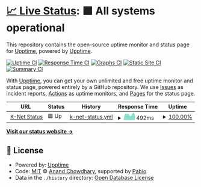 # [📈 Live Status](https://upptime.k-net.dk): <!--live status--> **🟩 All systems operational**

This repository contains the open-source uptime monitor and status page for [Upptime](https://upptime.js.org), powered by [Upptime](https://github.com/upptime/upptime).

[![Uptime CI](https://github.com/knetsystem/upptime/workflows/Uptime%20CI/badge.svg)](https://github.com/knetsystem/upptime/actions?query=workflow%3A%22Uptime+CI%22)
[![Response Time CI](https://github.com/knetsystem/upptime/workflows/Response%20Time%20CI/badge.svg)](https://github.com/knetsystem/upptime/actions?query=workflow%3A%22Response+Time+CI%22)
[![Graphs CI](https://github.com/knetsystem/upptime/workflows/Graphs%20CI/badge.svg)](https://github.com/knetsystem/upptime/actions?query=workflow%3A%22Graphs+CI%22)
[![Static Site CI](https://github.com/knetsystem/upptime/workflows/Static%20Site%20CI/badge.svg)](https://github.com/knetsystem/upptime/actions?query=workflow%3A%22Static+Site+CI%22)
[![Summary CI](https://github.com/knetsystem/upptime/workflows/Summary%20CI/badge.svg)](https://github.com/knetsystem/upptime/actions?query=workflow%3A%22Summary+CI%22)

With [Upptime](https://upptime.js.org), you can get your own unlimited and free uptime monitor and status page, powered entirely by a GitHub repository. We use [Issues](https://github.com/upptime/upptime/issues) as incident reports, [Actions](https://github.com/knetsystem/upptime/actions) as uptime monitors, and [Pages](https://upptime.k-net.dk) for the status page.

<!--start: status pages-->
<!-- This summary is generated by Upptime (https://github.com/upptime/upptime) -->
<!-- Do not edit this manually, your changes will be overwritten -->
<!-- prettier-ignore -->
| URL | Status | History | Response Time | Uptime |
| --- | ------ | ------- | ------------- | ------ |
| <img alt="" src="https://icons.duckduckgo.com/ip3/status.k-net.dk.ico" height="13"> [K-Net Status](https://status.k-net.dk/status/text/) | 🟩 Up | [k-net-status.yml](https://github.com/knetsystem/upptime/commits/HEAD/history/k-net-status.yml) | <details><summary><img alt="Response time graph" src="./graphs/k-net-status/response-time-week.png" height="20"> 492ms</summary><br><a href="https://upptime.k-net.dk/history/k-net-status"><img alt="Response time 553" src="https://img.shields.io/endpoint?url=https%3A%2F%2Fraw.githubusercontent.com%2Fknetsystem%2Fupptime%2FHEAD%2Fapi%2Fk-net-status%2Fresponse-time.json"></a><br><a href="https://upptime.k-net.dk/history/k-net-status"><img alt="24-hour response time 389" src="https://img.shields.io/endpoint?url=https%3A%2F%2Fraw.githubusercontent.com%2Fknetsystem%2Fupptime%2FHEAD%2Fapi%2Fk-net-status%2Fresponse-time-day.json"></a><br><a href="https://upptime.k-net.dk/history/k-net-status"><img alt="7-day response time 492" src="https://img.shields.io/endpoint?url=https%3A%2F%2Fraw.githubusercontent.com%2Fknetsystem%2Fupptime%2FHEAD%2Fapi%2Fk-net-status%2Fresponse-time-week.json"></a><br><a href="https://upptime.k-net.dk/history/k-net-status"><img alt="30-day response time 497" src="https://img.shields.io/endpoint?url=https%3A%2F%2Fraw.githubusercontent.com%2Fknetsystem%2Fupptime%2FHEAD%2Fapi%2Fk-net-status%2Fresponse-time-month.json"></a><br><a href="https://upptime.k-net.dk/history/k-net-status"><img alt="1-year response time 553" src="https://img.shields.io/endpoint?url=https%3A%2F%2Fraw.githubusercontent.com%2Fknetsystem%2Fupptime%2FHEAD%2Fapi%2Fk-net-status%2Fresponse-time-year.json"></a></details> | <details><summary><a href="https://upptime.k-net.dk/history/k-net-status">100.00%</a></summary><a href="https://upptime.k-net.dk/history/k-net-status"><img alt="All-time uptime 97.73%" src="https://img.shields.io/endpoint?url=https%3A%2F%2Fraw.githubusercontent.com%2Fknetsystem%2Fupptime%2FHEAD%2Fapi%2Fk-net-status%2Fuptime.json"></a><br><a href="https://upptime.k-net.dk/history/k-net-status"><img alt="24-hour uptime 100.00%" src="https://img.shields.io/endpoint?url=https%3A%2F%2Fraw.githubusercontent.com%2Fknetsystem%2Fupptime%2FHEAD%2Fapi%2Fk-net-status%2Fuptime-day.json"></a><br><a href="https://upptime.k-net.dk/history/k-net-status"><img alt="7-day uptime 100.00%" src="https://img.shields.io/endpoint?url=https%3A%2F%2Fraw.githubusercontent.com%2Fknetsystem%2Fupptime%2FHEAD%2Fapi%2Fk-net-status%2Fuptime-week.json"></a><br><a href="https://upptime.k-net.dk/history/k-net-status"><img alt="30-day uptime 100.00%" src="https://img.shields.io/endpoint?url=https%3A%2F%2Fraw.githubusercontent.com%2Fknetsystem%2Fupptime%2FHEAD%2Fapi%2Fk-net-status%2Fuptime-month.json"></a><br><a href="https://upptime.k-net.dk/history/k-net-status"><img alt="1-year uptime 97.73%" src="https://img.shields.io/endpoint?url=https%3A%2F%2Fraw.githubusercontent.com%2Fknetsystem%2Fupptime%2FHEAD%2Fapi%2Fk-net-status%2Fuptime-year.json"></a></details>

<!--end: status pages-->

[**Visit our status website →**](https://upptime.k-net.dk)

## 📄 License

- Powered by: [Upptime](https://github.com/upptime/upptime)
- Code: [MIT](./LICENSE) © [Anand Chowdhary](https://anandchowdhary.com), supported by [Pabio](https://pabio.com)
- Data in the `./history` directory: [Open Database License](https://opendatacommons.org/licenses/odbl/1-0/)
